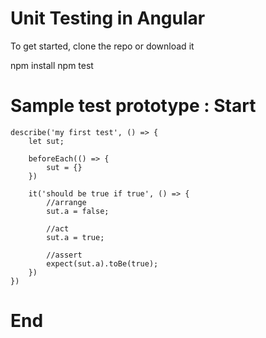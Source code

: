 # Unit Testing in Angular

To get started, clone the repo or download it

npm install
npm test

# Sample test prototype : Start

    describe('my first test', () => {
        let sut;

        beforeEach(() => {
            sut = {}
        })

        it('should be true if true', () => {
            //arrange
            sut.a = false;

            //act
            sut.a = true;

            //assert
            expect(sut.a).toBe(true);
        })
    })

# End
